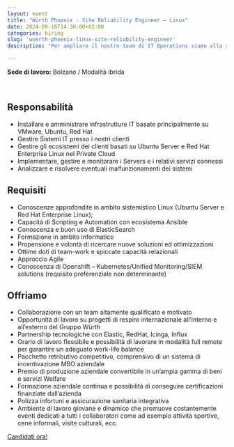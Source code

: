 ```yaml
---
layout: event
title: "Würth Phoenix - Site Reliability Engineer – Linux"
date: 2024-09-16T14:30:00+02:00
categories: hiring
slug: 'wuerth-phoenix-linux-site-reliability-engineer'
description: "Per ampliare il nostro team di IT Operations siamo alla ricerca di un Site Reliability Engineer – LINUX, che si occupi dell’amministrazione, dell’automazione, del monitoraggio e della manutenzione di infrastrutture Linux based."

---
```


**Sede di lavoro:** Bolzano / Modalità ibrida<br>

<br>

## Responsabilità
- Installare e amministrare infrastrutture IT basate principalmente su VMware, Ubuntu, Red Hat
- Gestire Sistemi IT presso i nostri clienti
- Gestire gli ecosistemi dei clienti basati su Ubuntu Server e Red Hat Enterprise Linux nel Private Cloud
- Implementare, gestire e monitorare i Servers e i relativi servizi connessi
- Analizzare e risolvere eventuali malfunzionamenti dei sistemi

## Requisiti
- Conoscenze approfondite in ambito sistemistico Linux (Ubuntu Server e Red Hat Enterprise Linux);
- Capacità di Scripting e Automation con ecosistema Ansible
- Conoscenza e buon uso di ElasticSearch
- Formazione in ambito informatico
- Propensione e volontà di ricercare nuove soluzioni ed ottimizzazioni
- Ottime doti di team-work e spiccate capacità relazionali
- Approccio Agile
- Conoscenza di Openshift – Kubernetes/Unified Monitoring/SIEM solutions (requisito preferenziale non determinante)

## Offriamo
- Collaborazione con un team altamente qualificato e motivato
- Opportunità di lavoro su progetti di respiro internazionale all’interno e all’esterno del Gruppo Würth
- Partnership tecnologiche con Elastic, RedHat, Icinga, Influx
- Orario di lavoro flessibile e possibilità di lavorare in modalità full remote per garantire un adeguato work-life balance
- Pacchetto retributivo competitivo, comprensivo di un sistema di incentivazione MBO aziendale
- Premio di produzione aziendale convertibile in un’ampia gamma di beni e servizi Welfare
- Formazione aziendale continua e possibilità di conseguire certificazioni finanziate dall’azienda
- Polizza infortuni e assicurazione sanitaria integrativa
- Ambiente di lavoro giovane e dinamico che promuove costantemente eventi dedicati a tutti i collaboratori come ad esempio attività sportive, cene informali, visite culturali, ecc.

<a class="btn btn-primary text-white btn-lg mt-3" target="_blank" href="https://www.wuerth-phoenix.com/job/site-reliability-engineer-linux/">Candidati ora!</a>
